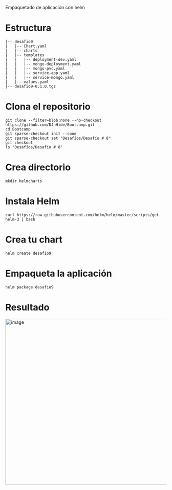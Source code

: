 Empaquetado de aplicación con helm

# Estructura

``` text 
|-- desafio9
|   |-- Chart.yaml
|   |-- charts
|   |-- templates
|   |   |-- deployment-dev.yaml
|   |   |-- mongo-deployment.yaml
|   |   |-- mongo-pvc.yaml
|   |   |-- service-app.yaml
|   |   |-- service-mongo.yaml
|   |-- values.yaml
|-- desafio9-0.1.0.tgz
```
# Clona el repositorio
```
git clone --filter=blob:none --no-checkout https://github.com/D4nHide/Bootcamp.git
cd Bootcamp
git sparse-checkout init --cone
git sparse-checkout set "Desafíos/Desafío # 8"
git checkout
ls "Desafíos/Desafío # 8"
```
# Crea directorio
```
mkdir helmcharts
```
# Instala Helm
```
curl https://raw.githubusercontent.com/helm/helm/master/scripts/get-helm-3 | bash
```
# Crea tu chart
```
helm create desafio9
```
# Empaqueta la aplicación 
```
helm package desafio9
```
# Resultado
<img width="682" height="519" alt="image" src="https://github.com/user-attachments/assets/90e2c5cb-c339-4ae9-bce8-ecca67f02a48" />

